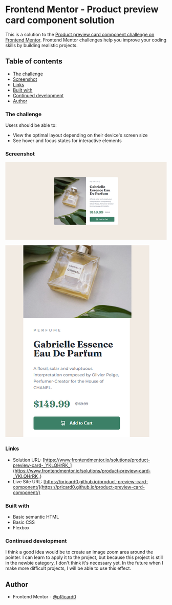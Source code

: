 # Frontend Mentor - Product preview card component solution

This is a solution to the [Product preview card component challenge on Frontend Mentor](https://www.frontendmentor.io/challenges/product-preview-card-component-GO7UmttRfa). Frontend Mentor challenges help you improve your coding skills by building realistic projects. 

## Table of contents

  - [The challenge](#the-challenge)
  - [Screenshot](#screenshot)
  - [Links](#links)
  - [Built with](#built-with)
  - [Continued development](#continued-development)
- [Author](#author)
### The challenge

Users should be able to:

- View the optimal layout depending on their device's screen size
- See hover and focus states for interactive elements

### Screenshot

![](./design/screenshot.png)

![](./design/mobile-screenshot.png)

### Links

- Solution URL: [https://www.frontendmentor.io/solutions/product-preview-card-_YKLQHrRK_](https://www.frontendmentor.io/solutions/product-preview-card-_YKLQHrRK_)
- Live Site URL: [https://pricard0.github.io/product-preview-card-component/](https://pricard0.github.io/product-preview-card-component/)

### Built with

- Basic semantic HTML
- Basic CSS
- Flexbox

### Continued development

I think a good idea would be to create an image zoom area around the pointer. I can learn to apply it to the project, but because this project is still in the newbie category, I don't think it's necessary yet. In the future when I make more difficult projects, I will be able to use this effect.

## Author

- Frontend Mentor - [@pRicard0](https://www.frontendmentor.io/profile/pRicard0)

